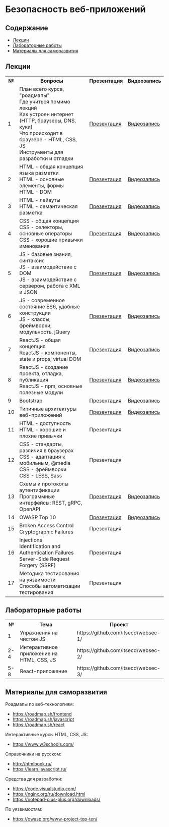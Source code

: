 # Безопасность веб-приложений

## Содержание
- [Лекции](#лекции)
- [Лабораторные работы](#лабораторные-работы)
- [Материалы для саморазвития](#материалы-для-саморазвития)

## Лекции

<table>
<tr>
<th>№</th>
<th>Вопросы</th>
<th>Презентация</th>
  <th>Видеозапись</th>
</tr>

<tr>
<td>1</td>
<td>План всего курса, "роадмапы"<br/>
Где учиться помимо лекций<br/>
Как устроен интернет (HTTP, браузеры, DNS, куки)<br/>
Что происходит в браузере - HTML, CSS, JS<br/>
Инструменты для разработки и отладки</td>
<td><a href="https://github.com/itsecd/websec/blob/main/%D0%BB%D0%B5%D0%BA%D1%86%D0%B8%D0%B8/%D0%9B%D0%B5%D0%BA%D1%86%D0%B8%D1%8F%201.pptx">Презентация</a></td>
<td><a href="https://bbb.ssau.ru:8443/playback/presentation/2.3/71d4faa7d386b576bf013911035c51a5d7dcd327-1662370240340">Видеозапись</a></td>
</tr>

<tr>
<td>2</td>
<td>HTML - общая концепция языка разметки<br/>
HTML - основные элементы, формы<br/>
HTML - DOM </td>
<td><a href="https://github.com/itsecd/websec/blob/main/%D0%BB%D0%B5%D0%BA%D1%86%D0%B8%D0%B8/%D0%9B%D0%B5%D0%BA%D1%86%D0%B8%D1%8F%202.pptx">Презентация</a></td>
<td><a href="https://bbb.ssau.ru:8443/playback/presentation/2.3/71d4faa7d386b576bf013911035c51a5d7dcd327-1662981109160">Видеозапись</a></td>
</tr>

<tr>
<td>3</td>
<td>HTML - лейауты<br/>
HTML - семантическая разметка</td>
<td><a href="https://github.com/itsecd/websec/blob/main/%D0%BB%D0%B5%D0%BA%D1%86%D0%B8%D0%B8/%D0%9B%D0%B5%D0%BA%D1%86%D0%B8%D1%8F%203.pptx">Презентация</a></td>
<td><a href="https://bbb.ssau.ru:8443/playback/presentation/2.3/71d4faa7d386b576bf013911035c51a5d7dcd327-1663586241117">Видеозапись</a></td>
</tr>

<tr>
<td>4</td>
<td>CSS - общая концепция<br/>
CSS - селекторы, основные операторы<br/>
CSS - хорошие привычки именования</td>
<td><a href="https://github.com/itsecd/websec/blob/main/%D0%BB%D0%B5%D0%BA%D1%86%D0%B8%D0%B8/%D0%9B%D0%B5%D0%BA%D1%86%D0%B8%D1%8F%204.pptx">Презентация</a></td>
<td><a href="https://bbb.ssau.ru:8443/playback/presentation/2.3/71d4faa7d386b576bf013911035c51a5d7dcd327-1664190812931">Видеозапись</a></td>
</tr>

<tr>
<td>5</td>
<td>JS - базовые знания, синтаксис<br/>
JS - взаимодействие с DOM<br/>
JS - взаимодействие с сервером, работа с XML и JSON</td>
<td><a href="https://github.com/itsecd/websec/blob/main/%D0%BB%D0%B5%D0%BA%D1%86%D0%B8%D0%B8/%D0%9B%D0%B5%D0%BA%D1%86%D0%B8%D1%8F%205.pptx">Презентация</a></td>
<td><a href="https://bbb.ssau.ru:8443/playback/presentation/2.3/71d4faa7d386b576bf013911035c51a5d7dcd327-1664795481583">Видеозапись</a></td>
</tr>

<tr>
<td>6</td>
<td>JS - современное состояние ES6, удобные конструкции<br/>
JS - классы, фреймворки, модульность, jQuery</td>
<td><a href="https://github.com/itsecd/websec/blob/main/%D0%BB%D0%B5%D0%BA%D1%86%D0%B8%D0%B8/%D0%9B%D0%B5%D0%BA%D1%86%D0%B8%D1%8F%206.pptx">Презентация</a></td>
<td><a href="https://bbb.ssau.ru:8443/playback/presentation/2.3/71d4faa7d386b576bf013911035c51a5d7dcd327-1665401259310">Видеозапись</a></td>
</tr>

<tr>
<td>7</td>
<td>ReactJS - общая концепция<br/>
ReactJS - компоненты, state и props, virtual DOM</td>
<td><a href="https://github.com/itsecd/websec/blob/main/%D0%BB%D0%B5%D0%BA%D1%86%D0%B8%D0%B8/%D0%9B%D0%B5%D0%BA%D1%86%D0%B8%D1%8F%207.pptx">Презентация</a></td>
<td><a href="https://bbb.ssau.ru:8443/playback/presentation/2.3/ecf21c7ef2f18eec425498488c117f6439b85dd8-1666005580602">Видеозапись</a></td>
</tr>

<tr>
<td>8</td>
<td>ReactJS - создание проекта, отладка, публикация<br/>
ReactJS - npm, основные полезные модули</td>
<td><a href="https://github.com/itsecd/websec/blob/main/%D0%BB%D0%B5%D0%BA%D1%86%D0%B8%D0%B8/%D0%9B%D0%B5%D0%BA%D1%86%D0%B8%D1%8F%208.pptx">Презентация</a></td>
<td><a href="https://bbb.ssau.ru:8443/playback/presentation/2.3/890b599287de21b16613dfc6d049d622d22ce800-1666609478631">Видеозапись</a></td>
</tr>

<tr>
<td>9</td>
<td>Bootstrap</td>
<td><a href="https://github.com/itsecd/websec/blob/main/%D0%BB%D0%B5%D0%BA%D1%86%D0%B8%D0%B8/%D0%9B%D0%B5%D0%BA%D1%86%D0%B8%D1%8F%209.pptx">Презентация</a></td>
<td><a href="https://bbb.ssau.ru:8443/playback/presentation/2.3/ecf21c7ef2f18eec425498488c117f6439b85dd8-1667215082606">Видеозапись</a></td>
</tr>

<tr>
<td>10</td>
<td>Типичные архитектуры веб-приложений</td>
<td><a href="https://github.com/itsecd/websec/blob/main/%D0%BB%D0%B5%D0%BA%D1%86%D0%B8%D0%B8/%D0%9B%D0%B5%D0%BA%D1%86%D0%B8%D1%8F%2010.pptx">Презентация</a></td>
<td><a href="https://bbb.ssau.ru:8443/playback/presentation/2.3/ecf21c7ef2f18eec425498488c117f6439b85dd8-1667819586318">Видеозапись</a></td>
</tr>

<tr>
<td>11</td>
<td>HTML - доступность<br/>
HTML - хорошие и плохие привычки</td>
<td>Презентация</td>
<td></td>
</tr>

<tr>
<td>12</td>
<td>CSS - стандарты, различия в браузерах<br/>
CSS - адаптация к мобильным, @media<br/>
CSS - фреймворки<br/>
CSS - LESS, Sass</td>
<td>Презентация</td>
<td></td>
</tr>

<tr>
<td>13</td>
<td>Схемы и протоколы аутентификации<br/>
Программные интерфейсы: REST, gRPC, OpenAPI</td>
<td><a href="https://github.com/itsecd/websec/blob/main/%D0%BB%D0%B5%D0%BA%D1%86%D0%B8%D0%B8/%D0%9B%D0%B5%D0%BA%D1%86%D0%B8%D1%8F%2011.pptx">Презентация</a></td>
<td><a href="https://bbb.ssau.ru:8443/playback/presentation/2.3/ecf21c7ef2f18eec425498488c117f6439b85dd8-1668423778695">Видеозапись</a></td>
</tr>

<tr>
<td>14</td>
<td>OWASP Top 10</td>
<td><a href="https://github.com/itsecd/websec/blob/main/%D0%BB%D0%B5%D0%BA%D1%86%D0%B8%D0%B8/%D0%9B%D0%B5%D0%BA%D1%86%D0%B8%D1%8F%2012.pptx">Презентация</a></td>
<td><a href="https://bbb.ssau.ru:8443/playback/presentation/2.3/ecf21c7ef2f18eec425498488c117f6439b85dd8-1669028827599">Видеозапись</a></td>
</tr>

<tr>
<td>15</td>
<td>Broken Access Control<br/>
Cryptographic Failures </td>
<td>Презентация</td>
<td></td>
</tr>

<tr>
<td>16</td>
<td>Injections<br/>
Identification and Authentication Failures<br/>
Server-Side Request Forgery (SSRF)</td>
<td>Презентация</td>
<td></td>
</tr>

<tr>
<td>17</td>
<td>Методика тестирования на уязвимости<br/>
Способы автоматизации тестирования</td>
<td>Презентация</td>
<td></td>
</tr>

</table>


## Лабораторные работы

<table>
<tr>
<th>№</th>
<th>Тема</th>
<th>Проект</th>
</tr>

<tr>
<td>1</td>
<td>Упражнения на чистом JS</td>
<td>https://github.com/itsecd/websec-1/</td>
</tr>

<tr>
<td>2-4</td>
<td>Интерактивное приложение на HTML, CSS, JS</td>
<td>https://github.com/itsecd/websec-2/</td>
</tr>

<tr>
<td>5-8</td>
<td>React-приложение</td>
<td>https://github.com/itsecd/websec-3/</td>
</tr>
</table>

## Материалы для саморазвития
Роадмапы по веб-технологиям:
- https://roadmap.sh/frontend
- https://roadmap.sh/javascript
- https://roadmap.sh/react

Интерактивные курсы HTML, CSS, JS: 
- https://www.w3schools.com/

Справочники на русском: 
- http://htmlbook.ru/
- https://learn.javascript.ru/ 

Средства для разработки:
- https://code.visualstudio.com/
- https://nginx.org/ru/download.html
- https://notepad-plus-plus.org/downloads/

По уязвимостям:
- https://owasp.org/www-project-top-ten/
